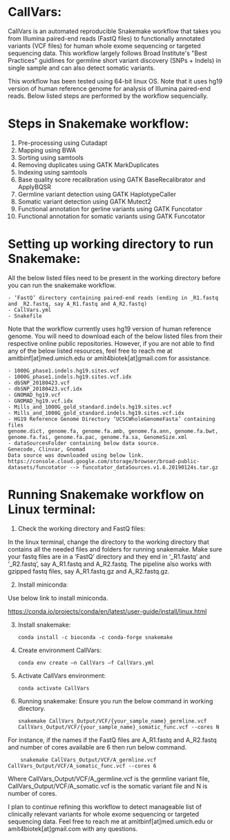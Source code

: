 # CallVars: 

CallVars is an automated reproducible Snakemake workflow that takes you from Illumina paired-end reads (FastQ files) to functionally annotated variants (VCF files) for human whole exome sequencing or targeted sequencing data. This workflow largely follows Broad Institute's "Best Practices" guidlines for germline short variant discovery (SNPs + Indels) in single sample and can also detect somatic variants. 

This workflow has been tested using 64-bit linux OS. Note that it uses hg19 version of human reference genome for analysis of Illumina paired-end reads. Below listed steps are performed by the workflow sequencially. 

# Steps in Snakemake workflow:
1) Pre-processing using Cutadapt
2) Mapping using BWA
3) Sorting using samtools
4) Removing duplicates using GATK MarkDuplicates
5) Indexing using samtools
6) Base quality score recalibration using GATK BaseRecalibrator and ApplyBQSR
7) Germline variant detection using GATK HaplotypeCaller
8) Somatic variant detection using GATK Mutect2
9) Functional annotation for gerline variants using GATK Funcotator
10) Functional annotation for somatic variants using GATK Funcotator

# Setting up working directory to run Snakemake:
All the below listed files need to be present in the working directory before you can run the snakemake workflow.

	- ‘FastQ’ directory containing paired-end reads (ending in _R1.fastq and _R2.fastq, say A_R1.fastq and A_R2.fastq) 
	- CallVars.yml
	- Snakefile 

Note that the workflow currently uses hg19 version of human reference genome. You will need to download each of the below listed files from their respective online public repositories. However, if you are not able to find any of the below listed resources, feel free to reach me at amitbinf[at]med.umich.edu or amit4biotek[at]gmail.com for assistance.

	- 1000G_phase1.indels.hg19.sites.vcf
	- 1000G_phase1.indels.hg19.sites.vcf.idx
	- dbSNP_20180423.vcf
	- dbSNP_20180423.vcf.idx
	- GNOMAD_hg19.vcf
	- GNOMAD_hg19.vcf.idx
	- Mills_and_1000G_gold_standard.indels.hg19.sites.vcf
	- Mills_and_1000G_gold_standard.indels.hg19.sites.vcf.idx
	- HG19 Reference Genome Directory ‘UCSCWholeGenomeFasta’ containing files
  	genome.dict, genome.fa, genome.fa.amb, genome.fa.ann, genome.fa.bwt, genome.fa.fai, genome.fa.pac, genome.fa.sa, GenomeSize.xml
	- dataSourcesFolder containing below data source. 
	Genecode, Clinvar, Gnomad
	Data source was downloaded using below link.
	https://console.cloud.google.com/storage/browser/broad-public-datasets/funcotator --> funcotator_dataSources.v1.6.20190124s.tar.gz
# Running Snakemake workflow on Linux terminal: 
1)	Check the working directory and FastQ files: 

In the linux terminal, change the directory to the working directory that contains all the needed files and folders for running snakemake.
Make sure your fastq files are in a ‘FastQ’ directory and they end in ‘_R1.fastq’ and ‘_R2.fastq’, say A_R1.fastq and A_R2.fastq. The pipeline also works with gzipped fastq files, say A_R1.fastq.gz and A_R2.fastq.gz.

2)	Install miniconda: 

Use below link to install miniconda.

https://conda.io/projects/conda/en/latest/user-guide/install/linux.html

3)	Install snakemake:
	
		conda install -c bioconda -c conda-forge snakemake

4)	Create environment CallVars:
	
		conda env create –n CallVars –f CallVars.yml

5)	Activate CallVars environment:

		conda activate CallVars

6)	Running snakemake: 
		Ensure you run the below command in working directory.

		snakemake CallVars_Output/VCF/{your_sample_name}_germline.vcf CallVars_Output/VCF/{your_sample_name}_somatic_func.vcf --cores N

For instance, if the names if the FastQ files are A_R1.fastq and A_R2.fastq and number of cores available are 6 then run below command.

		snakemake CallVars_Output/VCF/A_germline.vcf CallVars_Output/VCF/A_somatic_func.vcf --cores 6

Where CallVars_Output/VCF/A_germline.vcf is the germline variant file, CallVars_Output/VCF/A_somatic.vcf is the somatic variant file and N is number of cores.

 I plan to continue refining this workflow to detect manageable list of clinically relevant variants for whole exome sequencing or targeted sequencing data. Feel free to reach me at amitbinf[at]med.umich.edu or amit4biotek[at]gmail.com with any questions.
